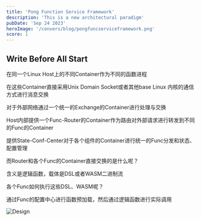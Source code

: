 ```yaml
---
title: 'Pong Function Service Framework'
description: 'This is a new architectural paradigm'
pubDate: 'Sep 24 2023'
heroImage: '/convers/blog/pongfuncserviceframework.png'
score: 1
---
```

## Write Before All Start

在同一个Linux Host上的不同Container作为不同的函数进程

在这些Container直接采用Unix Domain Socket或者其他base Linux 内核的通信方式进行消息交换

对于外部网络通过一个统一的Exchange的Container进行处理与交换

Host内部提供一个Func-Router的Container作为路由对外部请求进行转发到不同的Func的Container

提供State-Conf-Center对于各个组件的Container进行统一的Func分发和状态、配置管理

而Router和各个Func的Container直接交换的是什么呢？

含义是逻辑函数，载体是DSL或者WASM二进制流

各个Func如何执行这些DSL、WASM呢？

通过Func的配置中心进行函数预加载，然后通过逻辑函数进行实际调用

![Design](/sub/design-container-host.drawio.png)

